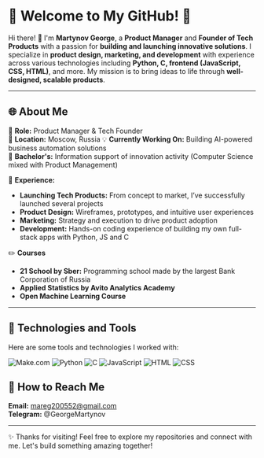 # 🌟 Welcome to My GitHub! 🌟

Hi there! 👋 I'm **Martynov George**, a **Product Manager** and **Founder of Tech Products** with a passion for **building and launching innovative solutions**. I specialize in **product design, marketing, and development** with experience across various technologies including **Python, C, frontend (JavaScript, CSS, HTML)**, and more. My mission is to bring ideas to life through **well-designed, scalable products**.

---

## 🌐 **About Me**

💼 **Role:** Product Manager & Tech Founder  
📍 **Location:** Moscow, Russia 
💡 **Currently Working On:** Building AI-powered business automation solutions    
📒 **Bachelor's:** Information support of innovation activity (Computer Science mixed with Product Management)
 
🎯 **Experience:**  
   - **Launching Tech Products:** From concept to market, I’ve successfully launched several projects  
   - **Product Design:** Wireframes, prototypes, and intuitive user experiences  
   - **Marketing:** Strategy and execution to drive product adoption  
   - **Development:** Hands-on coding experience of building my own full-stack apps with Python, JS and C
 
✏️ **Courses**
   - **21 School by Sber:** Programming school made by the largest Bank Corporation of Russia
   - **Applied Statistics by Avito Analytics Academy** 
   - **Open Machine Learning Course**
---

## 🔧 **Technologies and Tools**

Here are some tools and technologies I worked with:    

![Make.com](https://img.shields.io/badge/Make-5C2D91?style=for-the-badge&logo=zapier&logoColor=white)
![Python](https://img.shields.io/badge/Python-3776AB?style=for-the-badge&logo=python&logoColor=white)
![C](https://img.shields.io/badge/C-A8B9CC?style=for-the-badge&logo=c&logoColor=white)
![JavaScript](https://img.shields.io/badge/JavaScript-F7DF1E?style=for-the-badge&logo=javascript&logoColor=black)
![HTML](https://img.shields.io/badge/HTML5-E34F26?style=for-the-badge&logo=html5&logoColor=white)
![CSS](https://img.shields.io/badge/CSS3-1572B6?style=for-the-badge&logo=css3&logoColor=white)




## 🌱 **How to Reach Me**

**Email:** mareg200552@gmail.com  
**Telegram:** @GeorgeMartynov

---

✨ Thanks for visiting! Feel free to explore my repositories and connect with me. Let's build something amazing together!
